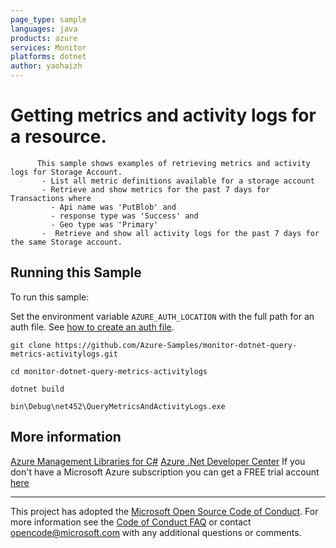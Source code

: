```yaml
---
page_type: sample
languages: java
products: azure
services: Monitor
platforms: dotnet
author: yaohaizh
---
```


# Getting metrics and activity logs for a resource. #

          This sample shows examples of retrieving metrics and activity logs for Storage Account.
           - List all metric definitions available for a storage account
           - Retrieve and show metrics for the past 7 days for Transactions where
             - Api name was 'PutBlob' and
             - response type was 'Success' and
             - Geo type was 'Primary'
           -  Retrieve and show all activity logs for the past 7 days for the same Storage account.


## Running this Sample ##

To run this sample:

Set the environment variable `AZURE_AUTH_LOCATION` with the full path for an auth file. See [how to create an auth file](https://github.com/Azure/azure-libraries-for-net/blob/master/AUTH.md).

    git clone https://github.com/Azure-Samples/monitor-dotnet-query-metrics-activitylogs.git

    cd monitor-dotnet-query-metrics-activitylogs
  
    dotnet build
    
    bin\Debug\net452\QueryMetricsAndActivityLogs.exe

## More information ##

[Azure Management Libraries for C#](https://github.com/Azure/azure-sdk-for-net/tree/Fluent)
[Azure .Net Developer Center](https://azure.microsoft.com/en-us/develop/net/)
If you don't have a Microsoft Azure subscription you can get a FREE trial account [here](http://go.microsoft.com/fwlink/?LinkId=330212)

---

This project has adopted the [Microsoft Open Source Code of Conduct](https://opensource.microsoft.com/codeofconduct/). For more information see the [Code of Conduct FAQ](https://opensource.microsoft.com/codeofconduct/faq/) or contact [opencode@microsoft.com](mailto:opencode@microsoft.com) with any additional questions or comments.